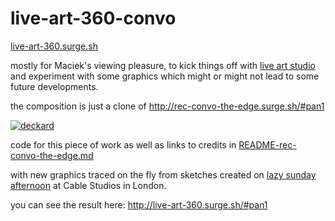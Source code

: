 # live-art-360-convo

[live-art-360.surge.sh](http://live-art-360.surge.sh/#pan1)

mostly for Maciek's viewing pleasure, to kick things off with [live art studio](https://www.facebook.com/liveartstudio) and experiment with some graphics which might or might not lead to some future developments.

the composition is just a clone of http://rec-convo-the-edge.surge.sh/#pan1

[![deckard](https://s3-us-west-2.amazonaws.com/s.cdpn.io/73058/deckard.svg)](http://rec-convo-the-edge.surge.sh/#pan1)

code for this piece of work as well as links to credits in [README-rec-convo-the-edge.md](https://github.com/projekt-kreatywa/live-art-360-convo/blob/master/README-rec-convo-the-edge.md) 

with new graphics traced on the fly from sketches created on [lazy sunday afternoon](https://www.facebook.com/photo.php?fbid=954242664626491&l=b9c13ac421) at Cable Studios in London.

you can see the result here: http://live-art-360.surge.sh/#pan1
